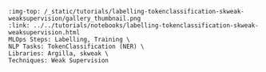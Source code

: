 ```{grid-item-card} 🐭 Weakly supervised NER with skweak
:img-top: /_static/tutorials/labelling-tokenclassification-skweak-weaksupervision/gallery_thumbnail.png
:link: ../../tutorials/notebooks/labelling-tokenclassification-skweak-weaksupervision.html
MLOps Steps: Labelling, Training \
NLP Tasks: TokenClassification (NER) \
Libraries: Argilla, skweak \
Techniques: Weak Supervision
```

